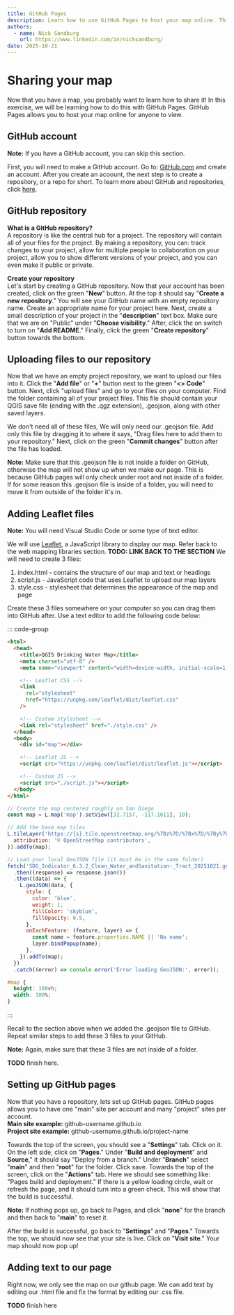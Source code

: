 ```yaml
---
title: GitHub Pages
description: Learn how to use GitHub Pages to host your map online. This will allow anyone to easily view your QGIS project on the web.
authors:
  - name: Nick Sandburg
    url: https://www.linkedin.com/in/nicksandburg/
date: 2025-10-21
---
```


# Sharing your map

Now that you have a map, you probably want to learn how to share it!
In this exercise, we will be learning how to do this with GitHub Pages.
GitHub Pages allows you to host your map online for anyone to view.

## GitHub account

**Note:** 
If you have a GitHub account, you can skip this section.

First, you will need to make a GitHub account.
Go to: [GitHub.com](https://github.com/) and create an account.
After you create an acoount, the next step is to create a repository, or a repo for short.
To learn more about GitHub and repositories, click [here](https://docs.github.com/en/repositories/creating-and-managing-repositories/about-repositories).

## GitHub repository

**What is a GitHub repository?** <br>
A repository is like the central hub for a project.
The repository will contain all of your files for the project.
By making a repository, you can: track changes to your project, allow for multiple people to collaboration on your project, allow you to show different versions of your project, and you can even make it public or private.

**Create your repository** <br>
Let's start by creating a GitHub repository.
Now that your account has been created, click on the green "**New**" button.
At the top it should say "**Create a new repository**."
You will see your GitHub name with an empty repository name.
Create an appropriate name for your project here.
Next, create a small description of your project in the "**description**" text box.
Make sure that we are on "Public" under "**Choose visibility**."
After, click the on switch to turn on "**Add README**."
Finally, click the green "**Create repository**" button towards the bottom.

## Uploading files to our repository

Now that we have an empty project repository, we want to upload our files into it.
Click the "**Add file**" or "**+**" button next to the green "**<> Code**" button.
Next, click "upload files" and go to your files on your computer.
Find the folder containing all of your project files.
This file should contain your QGIS save file (ending with the .qgz extension), .geojson, along with other saved layers.

We don't need all of these files, We will only need our .geojson file.
Add only this file by dragging it to where it says, "Drag files here to add them to your repository."
Next, click on the green "**Commit changes**" button after the file has loaded.

**Note:**
Make sure that this .geojson file is not inside a folder on GitHub, otherwise the map will not show up when we make our page.
This is because GitHub pages will only check under root and not inside of a folder.
If for some reason this .geojson file is inside of a folder, you will need to move it from outside of the folder it's in.

## Adding Leaflet files
**Note:**
You will need Visual Studio Code or some type of text editor.

We will use [Leaflet](https://leafletjs.com/), a JavaScript library to display our map.
Refer back to the web mapping libraries section. **TODO: LINK BACK TO THE SECTION**
We will need to create 3 files:
1. index.html - contains the structure of our map and text or headings
2. script.js - JavaScript code that uses Leaflet to upload our map layers
3. style.css - stylesheet that determines the appearance of the map and page

Create these 3 files somewhere on your computer so you can drag them into GitHub after.
Use a text editor to add the following code below:

::: code-group

```html [index.html] ts:line-numbers {1}
<html>
  <head>
    <title>QGIS Drinking Water Map</title>
    <meta charset="utf-8" />
    <meta name="viewport" content="width=device-width, initial-scale=1.0" />

    <!-- Leaflet CSS -->
    <link
      rel="stylesheet"
      href="https://unpkg.com/leaflet/dist/leaflet.css"
    />

    <!-- Custom stylesheet -->
    <link rel="stylesheet" href="./style.css" />
  </head>
  <body>
    <div id="map"></div>

    <!-- Leaflet JS -->
    <script src="https://unpkg.com/leaflet/dist/leaflet.js"></script>

    <!-- Custom JS -->
    <script src="./script.js"></script>
  </body>
</html>
```

```js [script.js] ts:line-numbers {1}
// Create the map centered roughly on San Diego
const map = L.map('map').setView([32.7157, -117.1611], 10);

// Add the base map tiles
L.tileLayer('https://{s}.tile.openstreetmap.org/%7Bz%7D/%7Bx%7D/%7By%7D.png', {
  attribution: '© OpenStreetMap contributors',
}).addTo(map);

// Load your local GeoJSON file (it must be in the same folder)
fetch('SDG_Indicator_6.3.2_Clean_Water_andSanitation-_Tract_20251021.geojson')
  .then((response) => response.json())
  .then((data) => {
    L.geoJSON(data, {
      style: {
        color: 'blue',
        weight: 1,
        fillColor: 'skyblue',
        fillOpacity: 0.5,
      },
      onEachFeature: (feature, layer) => {
        const name = feature.properties.NAME || 'No name';
        layer.bindPopup(name);
      },
    }).addTo(map);
  })
  .catch((error) => console.error('Error loading GeoJSON:', error));
  ```

```css [style.css] ts:line-numbers {1}
#map {
  height: 100vh;
  width: 100%;
}
```

:::

Recall to the section above when we added the .geojson file to GitHub.
Repeat similar steps to add these 3 files to your GitHub.

**Note:**
Again, make sure that these 3 files are not inside of a folder.

**TODO**
finish here.

## Setting up GitHub pages

Now that you have a repository, lets set up GitHub pages.
GitHub pages allows you to have one "main" site per account and many "project" sites per account. <br>
**Main site example:** 
github-username.github.io <br>
**Project site example:** 
github-username.github.io/project-name

Towards the top of the screen, you should see a "**Settings**" tab.
Click on it.
On the left side, click on "**Pages**."
Under "**Build and deployment**" and **Source**," it should say "Deploy from a branch."
Under "**Branch**" select "**main**" and then "**root**" for the folder.
Click save.
Towards the top of the screen, click on the "**Actions**" tab.
Here we should see something like: "Pages build and deployment."
If there is a yellow loading circle, wait or refresh the page, and it should turn into a green check. 
This will show that the build is successful.

**Note:**
If nothing pops up, go back to Pages, and click "**none**" for the branch and then back to "**main**" to reset it.

After the build is successful, go back to "**Settings**" and "**Pages**."
Towards the top, we should now see that your site is live.
Click on "**Visit site**."
Your map should now pop up!

## Adding text to our page
Right now, we only see the map on our github page.
We can add text by editing our .html file and fix the format by editing our .css file.

**TODO**
finish here